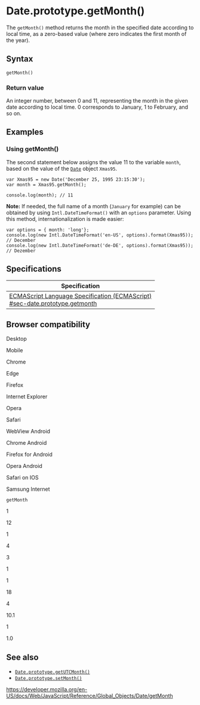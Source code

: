 Date.prototype.getMonth()
=========================

The `getMonth()` method returns the month in the specified date according to local time, as a zero-based value (where zero indicates the first month of the year).

Syntax
------

    getMonth()

### Return value

An integer number, between 0 and 11, representing the month in the given date according to local time. 0 corresponds to January, 1 to February, and so on.

Examples
--------

### Using getMonth()

The second statement below assigns the value 11 to the variable `month`, based on the value of the [`Date`](../date) object `Xmas95`.

    var Xmas95 = new Date('December 25, 1995 23:15:30');
    var month = Xmas95.getMonth();

    console.log(month); // 11

**Note:** If needed, the full name of a month (`January` for example) can be obtained by using `Intl.DateTimeFormat()` with an `options` parameter. Using this method, internationalization is made easier:

    var options = { month: 'long'};
    console.log(new Intl.DateTimeFormat('en-US', options).format(Xmas95));
    // December
    console.log(new Intl.DateTimeFormat('de-DE', options).format(Xmas95));
    // Dezember

Specifications
--------------

<table><thead><tr class="header"><th>Specification</th></tr></thead><tbody><tr class="odd"><td><a href="https://tc39.es/ecma262/#sec-date.prototype.getmonth">ECMAScript Language Specification (ECMAScript)<br />
<span class="small">#sec-date.prototype.getmonth</span></a></td></tr></tbody></table>

Browser compatibility
---------------------

Desktop

Mobile

Chrome

Edge

Firefox

Internet Explorer

Opera

Safari

WebView Android

Chrome Android

Firefox for Android

Opera Android

Safari on IOS

Samsung Internet

`getMonth`

1

12

1

4

3

1

1

18

4

10.1

1

1.0

See also
--------

-   [`Date.prototype.getUTCMonth()`](getutcmonth)
-   [`Date.prototype.setMonth()`](setmonth)

<a href="https://developer.mozilla.org/en-US/docs/Web/JavaScript/Reference/Global_Objects/Date/getMonth" class="_attribution-link">https://developer.mozilla.org/en-US/docs/Web/JavaScript/Reference/Global_Objects/Date/getMonth</a>

